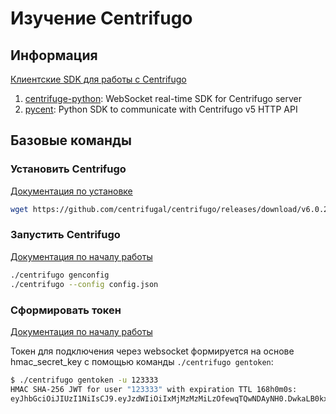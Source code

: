 # Изучение Centrifugo

## Информация

[Клиентские SDK для работы с Centrifugo](https://centrifugal.dev/docs/transports/client_sdk)

1. [centrifuge-python](https://github.com/centrifugal/centrifuge-python):
    WebSocket real-time SDK for Centrifugo server
2. [pycent](https://github.com/centrifugal/pycent):
    Python SDK to communicate with Centrifugo v5 HTTP API

## Базовые команды

### Установить Centrifugo

[Документация по установке](https://centrifugal.dev/docs/getting-started/installation)

```sh
wget https://github.com/centrifugal/centrifugo/releases/download/v6.0.2/centrifugo_6.0.2_linux_amd64.tar.gz && tar -xzf centrifugo_6.0.2_linux_amd64.tar.gz
```

### Запустить Centrifugo

[Документация по началу работы](https://centrifugal.dev/docs/getting-started/quickstart)

```sh
./centrifugo genconfig
./centrifugo --config config.json
```

### Сформировать токен

[Документация по началу работы](https://centrifugal.dev/docs/getting-started/quickstart)

Токен для подключения через websocket формируется на основе hmac_secret_key с помощью команды `./centrifugo gentoken`:

```sh
$ ./centrifugo gentoken -u 123333
HMAC SHA-256 JWT for user "123333" with expiration TTL 168h0m0s:
eyJhbGciOiJIUzI1NiIsCJ9.eyJzdWIiOiIxMjMzMzMiLzOfewqTQwNDAyNH0.DwkaLB0kxByKk4C_VuPCDT9KEGeJOHwU1N3H9-C6Lno
```
